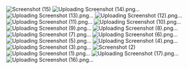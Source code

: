 ![Screenshot (15)](https://github.com/SUBRAHMANYAM-VALLABHANENI/Restapi/assets/127646823/1d5b1253-19d1-4ab0-803d-1fc93b82dfbf)
![Uploading Screenshot (14).png…]()
![Uploading Screenshot (13).png…]()
![Uploading Screenshot (12).png…]()
![Uploading Screenshot (11).png…]()
![Uploading Screenshot (10).png…]()
![Uploading Screenshot (9).png…]()
![Uploading Screenshot (8).png…]()
![Uploading Screenshot (7).png…]()
![Uploading Screenshot (6).png…]()
![Uploading Screenshot (5).png…]()
![Uploading Screenshot (4).png…]()
![Uploading Screenshot (3).png…]()
![Screenshot (2)](https://github.com/SUBRAHMANYAM-VALLABHANENI/Restapi/assets/127646823/3317fa3d-73ed-40f0-b252-12a2d49504ff)
![Uploading Screenshot (1).png…]()
![Uploading Screenshot (17).png…]()
![Uploading Screenshot (16).png…]()
